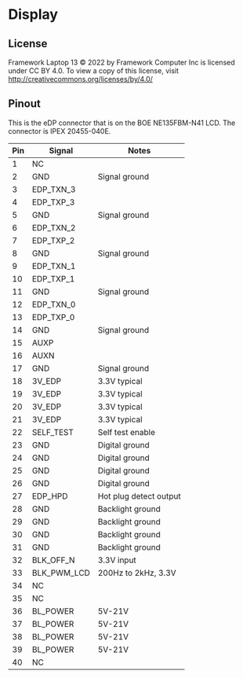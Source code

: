 # Display

## License

Framework Laptop 13 © 2022 by Framework Computer Inc is licensed under CC BY 4.0.
To view a copy of this license, visit http://creativecommons.org/licenses/by/4.0/

## Pinout

This is the eDP connector that is on the BOE NE135FBM-N41 LCD.  The connector is
IPEX 20455-040E.

| Pin | Signal      | Notes                  |
|-----|-------------|------------------------|
| 1   | NC          |                        |
| 2   | GND         | Signal ground          |
| 3   | EDP_TXN_3   |                        |
| 4   | EDP_TXP_3   |                        |
| 5   | GND         | Signal ground          |
| 6   | EDP_TXN_2   |                        |
| 7   | EDP_TXP_2   |                        |
| 8   | GND         | Signal ground          |
| 9   | EDP_TXN_1   |                        |
| 10  | EDP_TXP_1   |                        |
| 11  | GND         | Signal ground          |
| 12  | EDP_TXN_0   |                        |
| 13  | EDP_TXP_0   |                        |
| 14  | GND         | Signal ground          |
| 15  | AUXP        |                        |
| 16  | AUXN        |                        |
| 17  | GND         | Signal ground          |
| 18  | 3V_EDP      | 3.3V typical           |
| 19  | 3V_EDP      | 3.3V typical           |
| 20  | 3V_EDP      | 3.3V typical           |
| 21  | 3V_EDP      | 3.3V typical           |
| 22  | SELF_TEST   | Self test enable       |
| 23  | GND         | Digital ground         |
| 24  | GND         | Digital ground         |
| 25  | GND         | Digital ground         |
| 26  | GND         | Digital ground         |
| 27  | EDP_HPD     | Hot plug detect output |
| 28  | GND         | Backlight ground       |
| 29  | GND         | Backlight ground       |
| 30  | GND         | Backlight ground       |
| 31  | GND         | Backlight ground       |
| 32  | BLK_OFF_N   | 3.3V input             |
| 33  | BLK_PWM_LCD | 200Hz to 2kHz, 3.3V    |
| 34  | NC          |                        |
| 35  | NC          |                        |
| 36  | BL_POWER    | 5V-21V                 |
| 37  | BL_POWER    | 5V-21V                 |
| 38  | BL_POWER    | 5V-21V                 |
| 39  | BL_POWER    | 5V-21V                 |
| 40  | NC          |                        |
